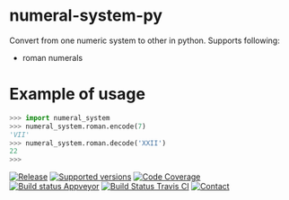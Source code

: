 # numeral-system-py
Convert from one numeric system to other in python.
Supports following:
* roman numerals

# Example of usage
```python
>>> import numeral_system
>>> numeral_system.roman.encode(7)
'VII'
>>> numeral_system.roman.decode('XXII')
22
>>>
```

[![Release](https://img.shields.io/github/release/zifter/numeral-system-py.svg)][releases-url]
[![Supported versions](https://img.shields.io/pypi/pyversions/numeral-system.svg)][pypi-url]
[![Code Coverage](https://codecov.io/gh/zifter/numeral-system-py/branch/master/graph/badge.svg)][codecov-url]
[![Build status Appveyor](https://ci.appveyor.com/api/projects/status/github/zifter/numeral-system-py?branch=master&svg=true)][appveyor-url]
[![Build Status Travis CI](https://travis-ci.org/zifter/numeral-system-py.svg?branch=master)][travis-url]
[![Contact](https://img.shields.io/badge/telegram-write%20me-blue.svg)][telegram-url]

[releases-url]: https://github.com/zifter/numeral-system-py/releases
[codecov-url]: https://codecov.io/gh/zifter/numeral-system-py
[travis-url]: https://travis-ci.org/zifter/numeral-system-py
[appveyor-url]: https://ci.appveyor.com/project/zifter/numeral-system-py
[telegram-url]: https://t.me/zifter
[pypi-url]: https://pypi.org/project/numeral-system/
